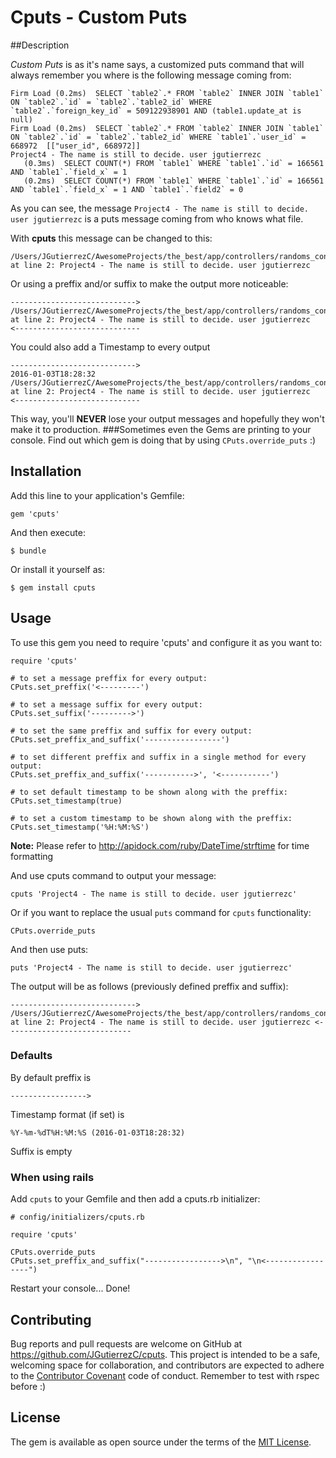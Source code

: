 # Cputs - Custom Puts

##Description

*Custom Puts* is as it's name says, a customized puts command that will always remember you where is the  following message coming from:

```
Firm Load (0.2ms)  SELECT `table2`.* FROM `table2` INNER JOIN `table1` ON `table2`.`id` = `table2`.`table2_id` WHERE `table2`.`foreign_key_id` = 509122938901 AND (table1.update_at is null)
Firm Load (0.2ms)  SELECT `table2`.* FROM `table2` INNER JOIN `table1` ON `table2`.`id` = `table2`.`table2_id` WHERE `table1`.`user_id` = 668972  [["user_id", 668972]]
Project4 - The name is still to decide. user jgutierrezc
   (0.3ms)  SELECT COUNT(*) FROM `table1` WHERE `table1`.`id` = 166561 AND `table1`.`field_x` = 1
   (0.2ms)  SELECT COUNT(*) FROM `table1` WHERE `table1`.`id` = 166561 AND `table1`.`field_x` = 1 AND `table1`.`field2` = 0
```

As you can see, the message `Project4 - The name is still to decide. user jgutierrezc` is a puts message coming from who knows what file.

With **cputs** this message can be changed to this:

```
/Users/JGutierrezC/AwesomeProjects/the_best/app/controllers/randoms_controller at line 2: Project4 - The name is still to decide. user jgutierrezc
```

Or using a preffix and/or suffix to make the output more noticeable:

```
---------------------------->
/Users/JGutierrezC/AwesomeProjects/the_best/app/controllers/randoms_controller at line 2: Project4 - The name is still to decide. user jgutierrezc
<----------------------------
```

You could also add a Timestamp to every output
```
---------------------------->
2016-01-03T18:28:32 /Users/JGutierrezC/AwesomeProjects/the_best/app/controllers/randoms_controller at line 2: Project4 - The name is still to decide. user jgutierrezc
<----------------------------
```

This way, you'll **NEVER** lose your output messages and hopefully they won't make it to production.
###Sometimes even the Gems are printing to your console. Find out which gem is doing that by using `CPuts.override_puts` :)

## Installation

Add this line to your application's Gemfile:

```
gem 'cputs'
```

And then execute:

    $ bundle

Or install it yourself as:

    $ gem install cputs

## Usage

To use this gem you need to require 'cputs' and configure it as you want to:

```
require 'cputs'

# to set a message preffix for every output:
CPuts.set_preffix('<---------')

# to set a message suffix for every output:
CPuts.set_suffix('--------->')

# to set the same preffix and suffix for every output:
CPuts.set_preffix_and_suffix('-----------------')

# to set different preffix and suffix in a single method for every output:
CPuts.set_preffix_and_suffix('----------->', '<-----------')

# to set default timestamp to be shown along with the preffix:
CPuts.set_timestamp(true)

# to set a custom timestamp to be shown along with the preffix:
CPuts.set_timestamp('%H:%M:%S')

```

**Note:** Please refer to http://apidock.com/ruby/DateTime/strftime for time formatting

And use cputs command to output your message:

```
cputs 'Project4 - The name is still to decide. user jgutierrezc'
```

Or if you want to replace the usual `puts` command for `cputs` functionality:

```
CPuts.override_puts
```

And then use puts:

```
puts 'Project4 - The name is still to decide. user jgutierrezc'
```

The output will be as follows (previously defined preffix and suffix):

```
----------------------------> /Users/JGutierrezC/AwesomeProjects/the_best/app/controllers/randoms_controller at line 2: Project4 - The name is still to decide. user jgutierrezc <----------------------------
```

### Defaults

By default preffix is
```
----------------->
```

Timestamp format (if set) is
```
%Y-%m-%dT%H:%M:%S (2016-01-03T18:28:32)
```

Suffix is empty

### When using rails

Add `cputs` to your Gemfile and then add a cputs.rb initializer:

```
# config/initializers/cputs.rb

require 'cputs'

CPuts.override_puts
CPuts.set_preffix_and_suffix("----------------->\n", "\n<-----------------")

```

Restart your console...
Done!

## Contributing

Bug reports and pull requests are welcome on GitHub at https://github.com/JGutierrezC/cputs. This project is intended to be a safe, welcoming space for collaboration, and contributors are expected to adhere to the [Contributor Covenant](contributor-covenant.org) code of conduct. Remember to test with rspec before :)


## License

The gem is available as open source under the terms of the [MIT License](http://opensource.org/licenses/MIT).

